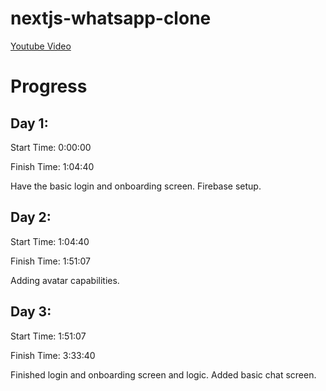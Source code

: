 # nextjs-whatsapp-clone

[Youtube Video](https://www.youtube.com/watch?v=keYFkLycaDg&t=5507s)

# Progress

## Day 1:

Start Time: 0:00:00

Finish Time: 1:04:40

Have the basic login and onboarding screen.
Firebase setup.

## Day 2:

Start Time: 1:04:40

Finish Time: 1:51:07

Adding avatar capabilities.

## Day 3:

Start Time: 1:51:07

Finish Time: 3:33:40

Finished login and onboarding screen and logic. Added basic chat screen.
